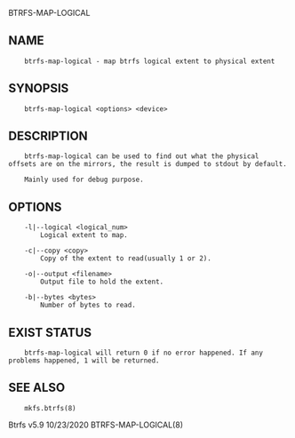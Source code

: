   BTRFS-MAP-LOGICAL
 
## NAME
        btrfs-map-logical - map btrfs logical extent to physical extent
 
## SYNOPSIS
        btrfs-map-logical <options> <device>
 
## DESCRIPTION
        btrfs-map-logical can be used to find out what the physical offsets are on the mirrors, the result is dumped to stdout by default.
 
        Mainly used for debug purpose.
 
## OPTIONS
        -l|--logical <logical_num>
            Logical extent to map.
 
        -c|--copy <copy>
            Copy of the extent to read(usually 1 or 2).
 
        -o|--output <filename>
            Output file to hold the extent.
 
        -b|--bytes <bytes>
            Number of bytes to read.
 
## EXIST STATUS
        btrfs-map-logical will return 0 if no error happened. If any problems happened, 1 will be returned.
 
## SEE ALSO
        mkfs.btrfs(8)
 
 Btrfs v5.9                                                                   10/23/2020                                                         BTRFS-MAP-LOGICAL(8)
